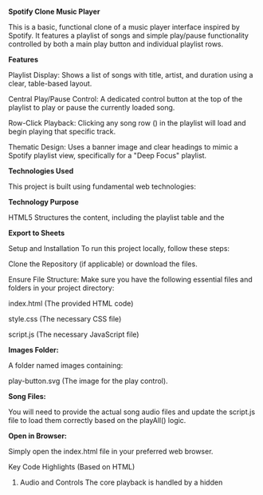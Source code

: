**Spotify Clone Music Player** 

This is a basic, functional clone of a music player interface inspired by Spotify. It features a playlist of songs and simple play/pause functionality controlled by both a main play button and individual playlist rows.

**Features**

Playlist Display: Shows a list of songs with title, artist, and duration using a clear, table-based layout.

Central Play/Pause Control: A dedicated control button at the top of the playlist to play or pause the currently loaded song.

Row-Click Playback: Clicking any song row (<tr>) in the playlist will load and begin playing that specific track.

Thematic Design: Uses a banner image and clear headings to mimic a Spotify playlist view, specifically for a "Deep Focus" playlist.

**Technologies Used**

This project is built using fundamental web technologies:

**Technology	Purpose**

HTML5	Structures the content, including the playlist table and the <audio> element for playback.
CSS3	Handles the styling (referenced by style.css) to create the visual layout and resemblance to the Spotify interface.
JavaScript	Provides the interactive functionality for music playback, including the playaudio() and playAll(index) functions.

**Export to Sheets**

Setup and Installation 
To run this project locally, follow these steps:

Clone the Repository (if applicable) or download the files.

Ensure File Structure: Make sure you have the following essential files and folders in your project directory:

index.html (The provided HTML code)

style.css (The necessary CSS file)

script.js (The necessary JavaScript file)

**Images Folder:**

A folder named images containing:

play-button.svg (The image for the play control).

**Song Files:**

You will need to provide the actual song audio files and update the script.js file to load them correctly based on the playAll() logic.

**Open in Browser:**

Simply open the index.html file in your preferred web browser.

Key Code Highlights (Based on HTML)
1. Audio and Controls
The core playback is handled by a hidden <audio> element and a control button that triggers the main JavaScript function.
